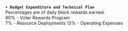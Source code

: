 
**`• Budget Expenditure and Technical Plan`**  
Percentages are of daily block rewards earned.  
80% - Voter Rewards Program  
7% - Resource Deployments
13% - Operating Expenses

